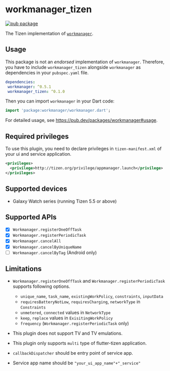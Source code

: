 # workmanager_tizen

[![pub package](https://img.shields.io/pub/v/workmanager_tizen.svg)](https://pub.dev/packages/workmanager_tizen)

The Tizen implementation of [`workmanager`](https://pub.dev/packages/workmanager).

## Usage

 This package is not an _endorsed_ implementation of `workmanager`. Therefore, you have to include `workmanager_tizen` alongside `workmanager` as dependencies in your `pubspec.yaml` file.

 ```yaml
dependencies:
  workmanager: ^0.5.1
  workmanager_tizen: ^0.1.0
```

Then you can import `workmanager` in your Dart code:

```dart
import 'package:workmanager/workmanager.dart';
```

For detailed usage, see https://pub.dev/packages/workmanager#usage.

## Required privileges

To use this plugin, you need to declare privileges in `tizen-manifest.xml` of your ui and service application.

``` xml
<privileges>
  <privilege>http://tizen.org/privilege/appmanager.launch</privilege>
</privileges>
```

## Supported devices

- Galaxy Watch series (running Tizen 5.5 or above)

## Supported APIs

- [x] `Workmanager.registerOneOffTask`
- [x] `Workmanager.registerPeriodicTask`
- [x] `Workmanager.cancelAll`
- [x] `Workmanager.cancelByUniqueName`
- [ ] `Workmanager.cancelByTag` (Android only)

## Limitations

- `Workmanager.registerOneOffTask` and `Workmanager.registerPeriodicTask` supports following options.

  - `unique_name`, `task_name`, `existingWorkPolicy`, `constraints`, `inputData`
  - `requiresBatteryNotLow`, `requiresCharging`, `networkType` in `Constraints`
  - `unmetered`, `connected` values in `NetworkType`
  - `keep`, `replace`  values in `ExisitingWorkPolicy`
  - `frequency` (`Workmanager.registerPeriodicTask` only)

- This plugin does not support TV and TV emulations.
- This plugin only supports `multi` type of flutter-tizen application.
- `callbackDispatcher` should be entry point of service app.
- Service app name should be `"your_ui_app_name"+"_service"`
